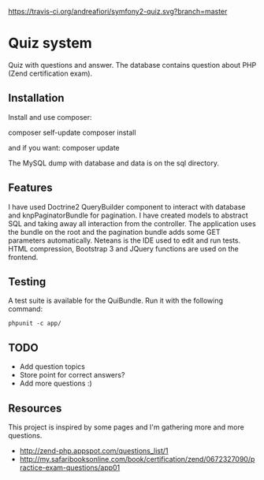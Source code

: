 https://travis-ci.org/andreafiori/symfony2-quiz.svg?branch=master

Quiz system
========================

Quiz with questions and answer. The database contains question about PHP (Zend certification exam).

Installation
----------------

Install and use composer:

composer self-update
composer install

and if you want: composer update

The MySQL dump with database and data is on the sql directory.

Features
----------------

I have used Doctrine2 QueryBuilder component to interact with database and knpPaginatorBundle for pagination.
I have created models to abstract SQL and taking away all interaction from the controller.
The application uses the bundle on the root and the pagination bundle adds some GET parameters automatically.
Neteans is the IDE used to edit and run tests.
HTML compression, Bootstrap 3 and JQuery functions are used on the frontend.

Testing
----------------

A test suite is available for the QuiBundle. Run it with the following command:
    
    phpunit -c app/

TODO
----------------

- Add question topics
- Store point for correct answers?
- Add more questions :)

Resources
----------------

This project is inspired by some pages and I'm gathering more and more questions. 

- http://zend-php.appspot.com/questions_list/1
- http://my.safaribooksonline.com/book/certification/zend/0672327090/practice-exam-questions/app01
